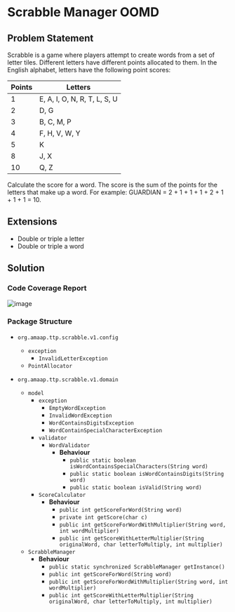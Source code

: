 # Scrabble Manager OOMD 

## Problem Statement
Scrabble is a game where players attempt to create words from a set of letter tiles. Different letters have different points allocated to them. In the English alphabet, letters have the following point scores:

| Points | Letters               |
|--------|-----------------------|
| 1      | E, A, I, O, N, R, T, L, S, U |
| 2      | D, G                  |
| 3      | B, C, M, P            |
| 4      | F, H, V, W, Y         |
| 5      | K                     |
| 8      | J, X                  |
| 10     | Q, Z                  |

Calculate the score for a word. The score is the sum of the points for the letters that make up a word. For example: GUARDIAN = 2 + 1 + 1 + 1 + 2 + 1 + 1 + 1 = 10.

## Extensions
- Double or triple a letter 
- Double or triple a word

## Solution

### Code Coverage Report
![image](https://github.com/amey1302/ScrabbleGame/assets/114746925/064b83c3-fba6-4715-bf01-5fa79b5353ec)


### Package Structure
- `org.amaap.ttp.scrabble.v1.config`
  - `exception`
    - `InvalidLetterException`
  - `PointAllocator`
  
- `org.amaap.ttp.scrabble.v1.domain`
  - `model`
    - `exception`
      - `EmptyWordException`
      - `InvalidWordException`
      - `WordContainsDigitsException`
      - `WordContainSpecialCharacterException`
    - `validator`
      - `WordValidator`
        - **Behaviour**
          - `public static boolean isWordContainsSpecialCharacters(String word)`
          - `public static boolean isWordContainsDigits(String word)`
          - `public static boolean isValid(String word)`
    - `ScoreCalculator`
      - **Behaviour**
        - `public int getScoreForWord(String word)`
        - `private int getScore(char c)`
        - `public int getScoreForWordWithMultiplier(String word, int wordMultiplier)`
        - `public int getScoreWithLetterMultiplier(String originalWord, char letterToMultiply, int multiplier)`
  - `ScrabbleManager`
    - **Behaviour**
      - `public static synchronized ScrabbleManager getInstance()`
      - `public int getScoreForWord(String word)`
      - `public int getScoreForWordWithMultiplier(String word, int wordMultiplier)`
      - `public int getScoreWithLetterMultiplier(String originalWord, char letterToMultiply, int multiplier)`

